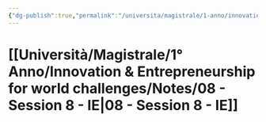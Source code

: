 ```yaml
---
{"dg-publish":true,"permalink":"/universita/magistrale/1-anno/innovation-and-entrepreneurship-for-world-challenges/notes/08-session-8-ie/","tags":["UNI"]}
---
```


# [[Università/Magistrale/1° Anno/Innovation & Entrepreneurship for world challenges/Notes/08 - Session 8 - IE\|08 - Session 8 - IE]]

```table-of-contents
```


